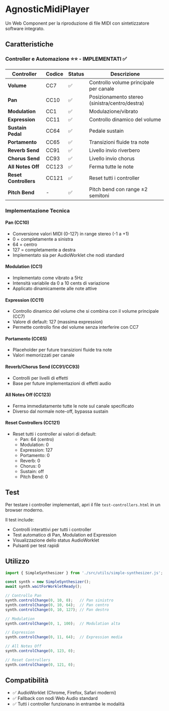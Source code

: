 # AgnosticMidiPlayer

Un Web Component per la riproduzione di file MIDI con sintetizzatore software integrato.

## Caratteristiche

### Controller e Automazione ⭐⭐ - IMPLEMENTATI ✅

| Controller | Codice | Status | Descrizione |
|------------|--------|---------|-------------|
| **Volume** | CC7 | ✅ | Controllo volume principale per canale |
| **Pan** | CC10 | ✅ | Posizionamento stereo (sinistra/centro/destra) |
| **Modulation** | CC1 | ✅ | Modulazione/vibrato |
| **Expression** | CC11 | ✅ | Controllo dinamico del volume |
| **Sustain Pedal** | CC64 | ✅ | Pedale sustain |
| **Portamento** | CC65 | ✅ | Transizioni fluide tra note |
| **Reverb Send** | CC91 | ✅ | Livello invio riverbero |
| **Chorus Send** | CC93 | ✅ | Livello invio chorus |
| **All Notes Off** | CC123 | ✅ | Ferma tutte le note |
| **Reset Controllers** | CC121 | ✅ | Reset tutti i controller |
| **Pitch Bend** | - | ✅ | Pitch bend con range ±2 semitoni |

### Implementazione Tecnica

#### Pan (CC10)
- Conversione valori MIDI (0-127) in range stereo (-1 a +1)
- 0 = completamente a sinistra
- 64 = centro
- 127 = completamente a destra
- Implementato sia per AudioWorklet che nodi standard

#### Modulation (CC1)
- Implementato come vibrato a 5Hz
- Intensità variabile da 0 a 10 cents di variazione
- Applicato dinamicamente alle note attive

#### Expression (CC11)
- Controllo dinamico del volume che si combina con il volume principale (CC7)
- Valore di default: 127 (massima expression)
- Permette controllo fine del volume senza interferire con CC7

#### Portamento (CC65)
- Placeholder per future transizioni fluide tra note
- Valori memorizzati per canale

#### Reverb/Chorus Send (CC91/CC93)
- Controlli per livelli di effetti
- Base per future implementazioni di effetti audio

#### All Notes Off (CC123)
- Ferma immediatamente tutte le note sul canale specificato
- Diverso dal normale note-off, bypassa sustain

#### Reset Controllers (CC121)
- Reset tutti i controller ai valori di default:
  - Pan: 64 (centro)
  - Modulation: 0
  - Expression: 127
  - Portamento: 0
  - Reverb: 0
  - Chorus: 0
  - Sustain: off
  - Pitch Bend: 0

## Test

Per testare i controller implementati, apri il file `test-controllers.html` in un browser moderno.

Il test include:
- Controlli interattivi per tutti i controller
- Test automatico di Pan, Modulation ed Expression
- Visualizzazione dello status AudioWorklet
- Pulsanti per test rapidi

## Utilizzo

```javascript
import { SimpleSynthesizer } from './src/utils/simple-synthesizer.js';

const synth = new SimpleSynthesizer();
await synth.waitForWorkletReady();

// Controllo Pan
synth.controlChange(0, 10, 0);   // Pan sinistro
synth.controlChange(0, 10, 64);  // Pan centro
synth.controlChange(0, 10, 127); // Pan destro

// Modulation
synth.controlChange(0, 1, 100);  // Modulation alta

// Expression
synth.controlChange(0, 11, 64);  // Expression media

// All Notes Off
synth.controlChange(0, 123, 0);

// Reset Controllers
synth.controlChange(0, 121, 0);
```

## Compatibilità

- ✅ AudioWorklet (Chrome, Firefox, Safari moderni)
- ✅ Fallback con nodi Web Audio standard
- ✅ Tutti i controller funzionano in entrambe le modalità